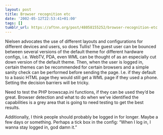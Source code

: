 ```yaml
---
layout: post
title: Browser recognition etc
date: '2002-05-12T22:53:41+01:00'
tags: []
tumblr_url: https://aftnn.org/post/48058155252/browser-recognition-etc
---
```

<p>Nielsen advocates the use of different layouts and configurations for different devices and users, so does Tullis! The guest user can be bounced between several versions of the default theme for different hardware configs, i.e. WebTV, PDA, even WML can be thought of as an especially cut down version of the default theme. Then, when the user is logged in, certain themes can be recommended for certain browsers and a simple sanity check can be performed before sending the page. I.e. if they default to a basic HTML page they would still get a WML page if they used a phone. Setting the decision barriers will be tricky.</p>
<p>Need to test the PHP browscap.ini functions, if they can be used they&rsquo;d be great. Browser detection and what to do when we&rsquo;ve identified the capabilities is a grey area that is going to need testing to get the best results.</p>
<p>Additionally, I think people should probably be logged in for longer. Maybe a few days or something. Perhaps a tick box in the config: &ldquo;When I log in, I wanna stay logged in, god damn it.&rdquo;</p>
